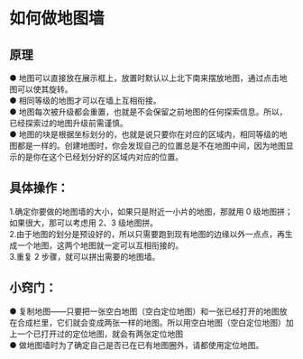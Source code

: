 <!-- community/creation/tutorialMapWall -->

# 如何做地图墙

## 原理
● 地图可以直接放在展示框上，放置时默认以上北下南来摆放地图，通过点击地图可以使其旋转。</br>
● 相同等级的地图才可以在墙上互相衔接。</br>
● 地图每次被升级都会重置，也就是不会保留之前地图的任何探索信息。所以，已经探索过的地图升级前需谨慎。</br>
● 地图的块是根据坐标划分的，也就是说只要你在对应的区域内，相同等级的地图都是一样的。创建地图时，你会发现自己的位置总是不在地图中间，因为地图显示的是你在这个已经划分好的区域内对应的位置。

## 具体操作： 
1.确定你要做的地图墙的大小，如果只是附近一小片的地图，那就用 0 级地图拼；如果很大，那可以考虑用 2、3 级地图拼。 </br>
2.由于地图的划分是预设好的，所以只需要跑到现有地图的边缘以外一点点，再生成一个地图，这两个地图就一定可以互相衔接的。 </br>
3.重复 2 步骤，就可以拼出需要的地图墙。

## 小窍门：
● 复制地图——只要把一张空白地图（空白定位地图）和一张已经打开的地图放在合成栏里，它们就会变成两张一样的地图。所以用空白地图（空白定位地图）加上一个已打开过的定位地图，就会有两张定位地图</br>
● 做地图墙时为了确定自己是否已在已有地图圈外，请都使用定位地图。
